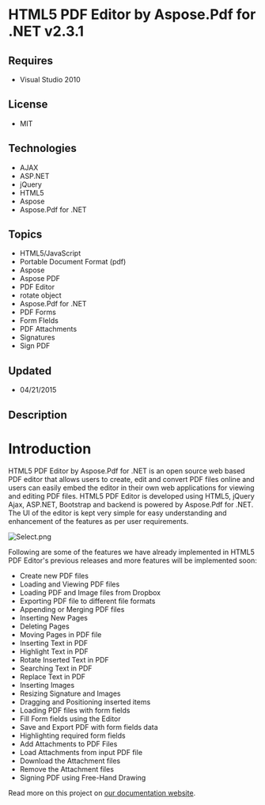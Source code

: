 # HTML5 PDF Editor by Aspose.Pdf for .NET v2.3.1
## Requires
- Visual Studio 2010
## License
- MIT
## Technologies
- AJAX
- ASP.NET
- jQuery
- HTML5
- Aspose
- Aspose.Pdf for .NET
## Topics
- HTML5/JavaScript
- Portable Document Format (pdf)
- Aspose
- Aspose PDF
- PDF Editor
- rotate object
- Aspose.Pdf for .NET
- PDF Forms
- Form FIelds
- PDF Attachments
- Signatures
- Sign PDF
## Updated
- 04/21/2015
## Description

<h1>Introduction</h1>
<p>HTML5 PDF Editor by Aspose.Pdf for .NET is an open source web based PDF editor that allows users to create, edit and convert PDF files online and users can easily embed the editor in their own web applications for viewing and editing PDF files. HTML5 PDF
 Editor is developed using HTML5, jQuery Ajax, ASP.NET, Bootstrap and backend is powered by Aspose.Pdf for .NET. The UI of the editor is kept very simple for easy understanding and enhancement of the features as per user requirements.</p>
<p><img src=":-3937904428-select.png" alt="Select.png"></p>
<p>Following are some of the features we have already implemented in HTML5 PDF Editor's previous releases and more features will be implemented soon:</p>
<ul>
<li>Create new PDF files </li><li>Loading and Viewing PDF files </li><li>Loading PDF and Image files from Dropbox </li><li>Exporting PDF file to different file formats </li><li>Appending or Merging PDF files </li><li>Inserting New Pages </li><li>Deleting Pages </li><li>Moving Pages in PDF file </li><li>Inserting Text in PDF </li><li>Highlight Text in PDF </li><li>Rotate Inserted Text in PDF </li><li>Searching Text in PDF </li><li>Replace Text in PDF </li><li>Inserting Images </li><li>Resizing Signature and Images </li><li>Dragging and Positioning inserted items </li><li>Loading PDF files with form fields </li><li>Fill Form fields using the Editor </li><li>Save and Export PDF with form fields data </li><li>Highlighting required form fields </li><li>Add Attachments to PDF Files </li><li>Load Attachments from input PDF file </li><li>Download the Attachment files </li><li>Remove the Attachment files </li><li>Signing PDF using Free-Hand Drawing </li></ul>
<p>Read more on this project on <a href="http://www.aspose.com/docs/display/pdfnet/1.1.1.&#43;Introduction">
our documentation website</a>.</p>
